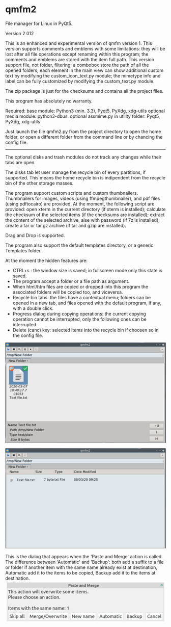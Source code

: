 # qmfm2
File manager for Linux in PyQt5.

Version 2 012

This is an enhanced and experimental version of qmfm version 1.
This version supports comments and emblems with some limitations: 
they will be lost after all file operations except renaming within 
this program; the comments and emblems are stored with the item full path.
This version support file, not folder, filtering; a combobox store the path of all 
the opened folders; each element in the main view can show additional custom text 
by modifying the custom_icon_text.py module; the mimetype info and label can be 
fully customized by modifying the custom_text.py module.

The zip package is just for the checksums and contains all the project files.

This program has absolutely no warranty.

Required: 
base module: Python3 (min. 3.3), Pyqt5, PyXdg, xdg-utils
optional media module: python3-dbus.
optional assmime.py in utility folder: Pyqt5, PyXdg, xdg-utils

Just launch the file qmfm2.py from the project directory to open the home folder,
or open a different folder from the command line or by chancing the config file.

------------

The optional disks and trash modules do not track any changes while their tabs are open.

The disks tab let user manage the recycle bin of every partitions, if supported.
This means the home recycle bin is indipendent from the recycle bin of the other
storage masses.

The program support custom scripts and custom thumbnailers.
Thumbnailers for images, videos (using ffmpegthumbnailer), and pdf files 
(using pdftocairo) are provided.
At the moment, the following script are provided: open xterm in the current directory (if
xterm is installed); calculate the checksum of the selected items (if the checksums
are installed); extract the content of the selected archive, alse with password 
(if 7z is installed); create a tar or tar.gz archive (if tar and gzip are installed).

Drag and Drop is supported.

The program also support the default templates directory, or a generic Templates
folder.

At the moment the hidden features are:
- CTRL+s : the window size is saved; in fullscreen mode only this state is saved.
- The program accept a folder or a file path as argument.
- When html/htm files are copied or dropped into this program the associated 
folders will be copied too, and viceversa.
- Recycle bin tabs: the files have a contextual menu; folders can be opened in a
new tab, and files opened with the default program, if any, with a double click.
- Progress dialog during copying operations: the current copying operation cannot be
interrupted, only the following ones can be interrupted.
- Delete (canc) key: selected items into the recycle bin if choosen so in the config file.

![My image](https://github.com/frank038/qmfm2/blob/master/screenshot.png)

![My image](https://github.com/frank038/qmfm2/blob/master/screenshot2.png)

This is the dialog that appears when the 'Paste and Merge' action is called.
The difference between 'Automatic' and 'Backup': both add a suffix to a file or folder if another item with the same name already exist at destination, Automatic add it to the items to be copied, Backup add it to the items at destination.
![My image](https://github.com/frank038/qmfm2/blob/master/screenshot3.png)
